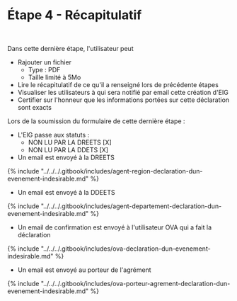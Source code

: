 # Étape 4 - Récapitulatif

<figure><img src="../../../.gitbook/assets/Capture d’écran 2025-07-09 à 15.16.39.png" alt=""><figcaption></figcaption></figure>

Dans cette dernière étape, l'utilisateur peut&#x20;

* Rajouter un fichier
  * Type : PDF
  * Taille limité à 5Mo
* Lire le récapitulatif de ce qu'il a renseigné lors de précédente étapes
* Visualiser les utilisateurs à qui sera notifié par email cette création d'EIG
* Certifier sur l'honneur que les informations portées sur cette déclaration sont exacts

Lors de la soumission du formulaire de cette dernière étape :&#x20;

* L'EIG passe aux statuts :&#x20;
  * NON LU PAR LA DREETS \[X]
  * NON LU PAR LA DDETS \[X]
* Un email est envoyé à la DREETS

{% include "../../../.gitbook/includes/agent-region-declaration-dun-evenement-indesirable.md" %}

* Un email est envoyé à la DDEETS

{% include "../../../.gitbook/includes/agent-departement-declaration-dun-evenement-indesirable.md" %}

* Un email de confirmation est envoyé à l'utilisateur OVA qui a fait la déclaration

{% include "../../../.gitbook/includes/ova-declaration-dun-evenement-indesirable.md" %}

* Un email est envoyé au porteur de l'agrément

{% include "../../../.gitbook/includes/ova-porteur-agrement-declaration-dun-evenement-indesirable.md" %}
